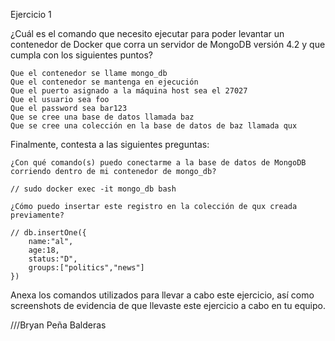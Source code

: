 Ejercicio 1

¿Cuál es el comando que necesito ejecutar para poder levantar un contenedor de Docker que corra un servidor de MongoDB versión 4.2 y que cumpla con los siguientes puntos?

    Que el contenedor se llame mongo_db
    Que el contenedor se mantenga en ejecución
    Que el puerto asignado a la máquina host sea el 27027
    Que el usuario sea foo
    Que el password sea bar123
    Que se cree una base de datos llamada baz
    Que se cree una colección en la base de datos de baz llamada qux

Finalmente, contesta a las siguientes preguntas:

    ¿Con qué comando(s) puedo conectarme a la base de datos de MongoDB corriendo dentro de mi contenedor de mongo_db?

    // sudo docker exec -it mongo_db bash

    ¿Cómo puedo insertar este registro en la colección de qux creada previamente?

    // db.insertOne({
        name:"al",
        age:18,
        status:"D",
        groups:["politics","news"]
    })

Anexa los comandos utilizados para llevar a cabo este ejercicio, así como screenshots de evidencia de que llevaste este ejercicio a cabo en tu equipo.

///Bryan Peña Balderas
